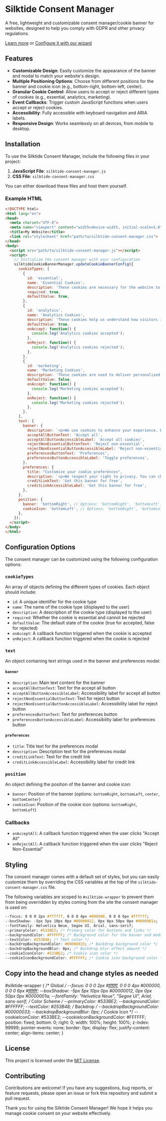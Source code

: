 # Silktide Consent Manager

A free, lightweight and customizable consent manager/cookie banner for websites, designed to help you comply with GDPR and other privacy regulations.

[Learn more](https://silktide.com/consent-manager/) or [Configure it with our wizard](https://silktide.com/consent-manager/install/)

## Features

- **Customizable Design**: Easily customize the appearance of the banner and modal to match your website's design.
- **Multiple Positioning Options**: Choose from different positions for the banner and cookie icon (e.g., bottom-right, bottom-left, center).
- **Granular Cookie Control**: Allow users to accept or reject different types of cookies (e.g., essential, analytics, marketing).
- **Event Callbacks**: Trigger custom JavaScript functions when users accept or reject cookies.
- **Accessibility**: Fully accessible with keyboard navigation and ARIA labels.
- **Responsive Design**: Works seamlessly on all devices, from mobile to desktop.

## Installation

To use the Silktide Consent Manager, include the following files in your project:

1. **JavaScript File**: `silktide-consent-manager.js`
2. **CSS File**: `silktide-consent-manager.css`

You can either download these files and host them yourself.

### Example HTML

```html
<!DOCTYPE html>
<html lang="en">
<head>
  <meta charset="UTF-8">
  <meta name="viewport" content="width=device-width, initial-scale=1.0">
  <title>My Website</title>
  <link rel="stylesheet" href="path/to/silktide-consent-manager.css">
</head>
<body>
  <script src="path/to/silktide-consent-manager.js"></script>
  <script>
    // Initialize the consent manager with your configuration
    silktideCookieBannerManager.updateCookieBannerConfig({
      cookieTypes: [
        {
          id: 'essential',
          name: 'Essential Cookies',
          description: 'These cookies are necessary for the website to function and cannot be switched off.',
          required: true,
          defaultValue: true,
        },
        {
          id: 'analytics',
          name: 'Analytics Cookies',
          description: 'These cookies help us understand how visitors interact with the website.',
          defaultValue: true,
          onAccept: function() {
            console.log('Analytics cookies accepted');
          },
          onReject: function() {
            console.log('Analytics cookies rejected');
          },
        },
        {
          id: 'marketing',
          name: 'Marketing Cookies',
          description: 'These cookies are used to deliver personalized ads.',
          defaultValue: false,
          onAccept: function() {
            console.log('Marketing cookies accepted');
          },
          onReject: function() {
            console.log('Marketing cookies rejected');
          },
        },
      ],
      text: {
        banner: {
          description: `<p>We use cookies to enhance your experience. By continuing to visit this site, you agree to our use of cookies.</p>`,
          acceptAllButtonText: 'Accept all',
          acceptAllButtonAccessibleLabel: 'Accept all cookies',
          rejectNonEssentialButtonText: 'Reject non-essential',
          rejectNonEssentialButtonAccessibleLabel: 'Reject non-essential',
          preferencesButtonText: 'Preferences',
          preferencesButtonAccessibleLabel: 'Toggle preferences',
        },
        preferences: {
          title: "Customize your cookie preferences",
          description: `<p>We respect your right to privacy. You can choose not to allow some types of cookies. Your cookie preferences will apply across our website.</p>`,
          creditLinkText: 'Get this banner for free',
          creditLinkAccessibleLabel: 'Get this banner for free',
        },
      },
      position: {
        banner: 'bottomRight', // Options: 'bottomRight', 'bottomLeft', 'center', 'bottomCenter'
        cookieIcon: 'bottomLeft', // Options: 'bottomRight', 'bottomLeft'
      },
    });
  </script>
</body>
</html>
```

## Configuration Options

The consent manager can be customized using the following configuration options:

### `cookieTypes`

An array of objects defining the different types of cookies. Each object should include:

- `id`: A unique identifier for the cookie type
- `name`: The name of the cookie type (displayed to the user)
- `description`: A description of the cookie type (displayed to the user)
- `required`: Whether the cookie is essential and cannot be rejected
- `defaultValue`: The default state of the cookie (true for accepted, false for rejected)
- `onAccept`: A callback function triggered when the cookie is accepted
- `onReject`: A callback function triggered when the cookie is rejected

### `text`

An object containing text strings used in the banner and preferences modal:

#### `banner`
- `description`: Main text content for the banner
- `acceptAllButtonText`: Text for the accept all button
- `acceptAllButtonAccessibleLabel`: Accessibility label for accept all button
- `rejectNonEssentialButtonText`: Text for reject button
- `rejectNonEssentialButtonAccessibleLabel`: Accessibility label for reject button
- `preferencesButtonText`: Text for preferences button
- `preferencesButtonAccessibleLabel`: Accessibility label for preferences button

#### `preferences`
- `title`: Title text for the preferences modal
- `description`: Description text for the preferences modal
- `creditLinkText`: Text for the credit link
- `creditLinkAccessibleLabel`: Accessibility label for credit link

### `position`

An object defining the position of the banner and cookie icon:

- `banner`: Position of the banner (options: `bottomRight`, `bottomLeft`, `center`, `bottomCenter`)
- `cookieIcon`: Position of the cookie icon (options: `bottomRight`, `bottomLeft`)

### Callbacks

- `onAcceptAll`: A callback function triggered when the user clicks "Accept All"
- `onRejectAll`: A callback function triggered when the user clicks "Reject Non-Essential"


## Styling
The consent manager comes with a default set of styles, but you can easily customize them by overriding the CSS variables at the top of the `silktide-consent-manager.css` file.

The following variables are scoped to `#silktide-wrapper` to prevent them from being overridden by styles coming from the site the consent manager is used on:

```css
--focus: 0 0 0 2px #ffffff, 0 0 0 4px #000000, 0 0 0 6px #ffffff;
--boxShadow: -5px 5px 10px 0px #00000012, 0px 0px 50px 0px #0000001a;
--fontFamily: Helvetica Neue, Segoe UI, Arial, sans-serif;
--primaryColor: #533BE2; /* Primary color for buttons and links */
--backgroundColor: #FFFFFF; /* Background color for the banner and modal */
--textColor: #253B48; /* Text color */
--backdropBackgroundColor: #00000033; /* Backdrop background color */
--backdropBackgroundBlur: 0px; /* Backdrop blur effect amount */
--cookieIconColor: #533BE2; /* Cookie icon color */
--cookieIconBackgroundColor: #FFFFFF; /* Cookie icon background color */
```

## Copy into the head and change styles as needed

#silktide-wrapper {
  /* Global */
  --focus: 0 0 0 2px #ffffff, 0 0 0 4px #000000, 0 0 0 6px #ffffff;
  --boxShadow: -5px 5px 10px 0px #00000012, 0px 0px 50px 0px #0000001a;
  --fontFamily: "Helvetica Neue", "Segoe UI", Arial, sans-serif;
  /* Color Scheme */
  --primaryColor: #533BE2;
  --backgroundColor: #FFFFFF;
  --textColor: #253B48;
  /* Backdrop */
  --backdropBackgroundColor: #00000033;
  --backdropBackgroundBlur: 0px;
  /* Cookie Icon */
  --cookieIconColor: #533BE2;
  --cookieIconBackgroundColor: #FFFFFF;
  position: fixed;
  bottom: 0;
  right: 0;
  width: 100%;
  height: 100%;
  z-index: 99999;
  pointer-events: none;
  border: 0px;
  display: flex;
  justify-content: center;
  align-items: center;
}

## License
This project is licensed under the [MIT License](./LICENSE).

## Contributing
Contributions are welcome! If you have any suggestions, bug reports, or feature requests, please open an issue or fork this repository and submit a pull request.

Thank you for using the Silktide Consent Manager! We hope it helps you manage cookie consent on your website effectively.
